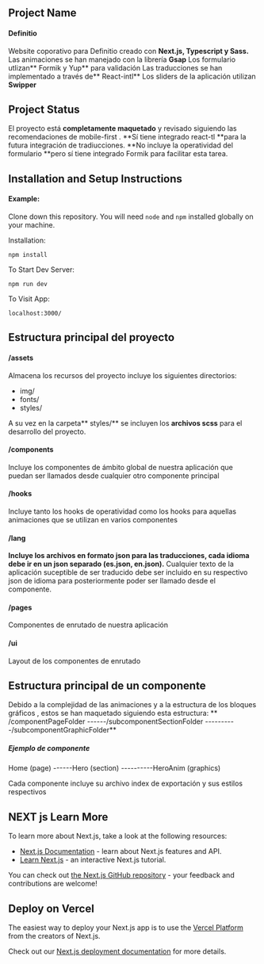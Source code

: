 ## Project Name

#### Definitio

Website coporativo para Definitio creado con **Next.js, Typescript y Sass.** 
Las animaciones se han manejado con la librería **Gsap**
Los formulario utlizan** Formik y Yup** para validación
Las traducciones se han implementado a través de** React-intl**
Los sliders de la aplicación utilizan **Swipper**

## Project Status
El proyecto está **completamente maquetado** y revisado siguiendo las recomendaciones de mobile-first .
**Sí tiene integrado react-tl **para la futura integración de tradiucciones.
**No incluye la operatividad del formulario **pero sí tiene integrado Formik para facilitar esta tarea.


## Installation and Setup Instructions

#### Example:  

Clone down this repository. You will need `node` and `npm` installed globally on your machine.  

Installation:

`npm install`  

To Start Dev Server:

`npm run dev`  

To Visit App:

`localhost:3000/`  

## Estructura principal del proyecto

#### /assets

Almacena los recursos del proyecto incluye los siguientes directorios:
- img/
- fonts/
- styles/

A su vez en la carpeta** styles/** se incluyen los **archivos scss** para el desarrollo del proyecto.

#### /components

Incluye los componentes de ámbito global de nuestra aplicación que puedan ser llamados desde cualquier otro componente principal

#### /hooks

Incluye tanto los hooks de operatividad como los hooks para aquellas animaciones que se utilizan en varios componentes

#### /lang

**Incluye los archivos en formato json para las traducciones, cada idioma debe ir en un json separado (es.json, en.json).** Cualquier texto de la aplicación suceptible de ser traducido debe ser incluido en su respectivo json de idioma para posteriormente poder ser llamado desde el componente.

#### /pages

Componentes de enrutado de nuestra aplicación

#### /ui

Layout de los componentes de enrutado

## Estructura principal de un componente

Debido a la complejidad de las animaciones y a la estructura de los bloques gráficos , estos se han maquetado siguiendo esta estructura:
**
/componentPageFolder
------/subcomponentSectionFolder
----------/subcomponentGraphicFolder**


##### Ejemplo de componente

Home (page)
------Hero (section)
----------HeroAnim (graphics)

Cada componente incluye su archivo index de exportación y sus estilos respectivos

## NEXT js Learn More

To learn more about Next.js, take a look at the following resources:

- [Next.js Documentation](https://nextjs.org/docs) - learn about Next.js features and API.
- [Learn Next.js](https://nextjs.org/learn) - an interactive Next.js tutorial.

You can check out [the Next.js GitHub repository](https://github.com/vercel/next.js/) - your feedback and contributions are welcome!

## Deploy on Vercel

The easiest way to deploy your Next.js app is to use the [Vercel Platform](https://vercel.com/new?utm_medium=default-template&filter=next.js&utm_source=create-next-app&utm_campaign=create-next-app-readme) from the creators of Next.js.

Check out our [Next.js deployment documentation](https://nextjs.org/docs/deployment) for more details.